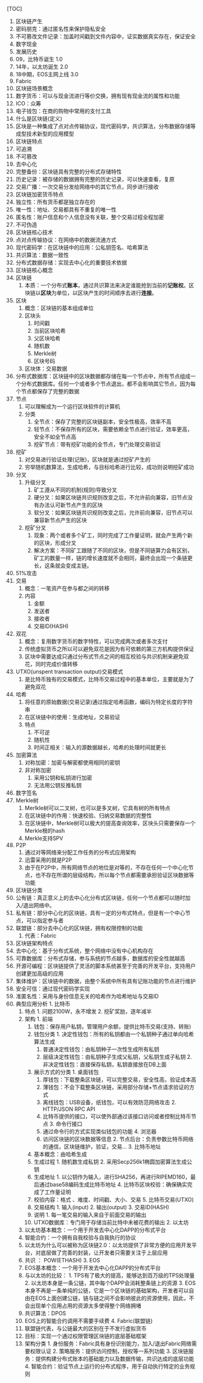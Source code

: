 [TOC]

1.  区块链产生
   1. 密码朋克：通过匿名性来保护隐私安全
   2. 不可篡改文件记录：加盖时间戳到文件内容中，证实数据真实存在，保证安全
   3. 数字现金
2.  发展历史
   1. 09，比特币诞生 1.0
   2. 14年，以太坊诞生 2.0 
   3. 18中期，EOS主网上线 3.0
   4. Fabric
3.  区块链场景概念
   1. 数字货币：可以与现金流进行等价交换，拥有现有现金流的属性和功能
   2. ICO：众筹
   3. 电子钱包：在商的购物中常用的支付工具
4.  什么是区块链(定义)
   1. 区块是一种集成了点对点传输协议，现代密码学，共识算法，分布数据存储等成型技术新型的应用模型
5.  区块链特点
   1. 可追溯
   2. 不可篡改
   3. 去中心化
   4. 完整备份：区块链具有完整的分布式存储特性
   5. 历史记录：被存储的数据拥有完整的历史记录，可以快速查看，复原
   6. 交易广播：一次交易分发给网络中的其它节点，同步进行接收
6.  区块链加密货币特点
   1. 独立性：所有货币都是独立存在的
   2. 唯一性：地址、交易都具有不重复的唯一性
   3. 匿名性：账户信息和个人信息没有关联，整个交易过程全程加密
   4. 不可伪造
7.  区块链核心技术
   1. 点对点传输协议：在网络中的数据流通方式
   2. 现代密码学：在区块链中的应用：公私钥签名、哈希算法
   3. 共识算法：数据一致性
   4. 分布式数据存储：实现去中心化的重要技术依据
8.  区块链核心概念
   1. 区块链
      1. 本质：一个分布式**账本**，通过共识算法来决定谁能抢到当前的**记账权**。区块链以**区块**为单位，以区块产生的时间顺序去进行**连接**。
   2. 区块
      1. 概念：区块链的基本组成单位
      2. 区块头
         1. 时间戳
         2. 当前区块哈希
         3. 父区块哈希
         4. 随机数
         5. Merkle树
         6. 区块号码
      3. 区块体：交易数据
   3. 分布式数据库：区块链中的区块数据都存储在每一个节点中，所有节点组成一个分布式数据库。任何一个或者多个节点退出，都不会影响其它节点，因为每个节点都保存了完整的数据
   4. 节点
      1. 可以理解成为一个运行区块软件的计算机
      2. 分类
         1. 全节点：保存了完整的区块链副本，安全性极高，效率不高
         2. 轻节点：不保存所有的区块，需要依赖全节点进行验证，效率更高，安全不如全节点高
         3. 挖矿节点：带有挖矿功能的全节点，专门处理交易验证
   5. 挖矿
      1. 对交易进行验证处理(记账)，区块就是通过挖矿产生的
      2. 穷举随机数算法，生成哈希，与目标哈希进行比较，成功则说明挖矿成功
   6. 分叉
      1. 升级分叉
         1. 矿工遵从不同的机制(规则)导致分叉
         2. 硬分叉：如果区块链共识规则改变之后，不允许前向兼容，旧节点没有办法认可新节点产生的区块
         3. 软分叉：如果区块链共识规则改变之后，允许前向兼容，旧节点可以兼容新节点产生的区块
      2. 挖矿分叉
         1. 现象：两个或者多个矿工，同时完成了工作量证明，就会产生两个新的区块，形成分叉
         2. 解决方案：不同矿工跟随了不同的区块，但是不同链算力会有区别，矿工的数量一样，链的增长速度就不会相同，最终会出现一个条链更长，这条就会变成主链。
   7. 51%攻击
   8. 交易
      1. 概念：一笔资产在参与都之间的转移
      2. 内容
         1. 金额
         2. 发送者
         3. 接收者
         4. 交易ID(HASH)
   9. 双花
      1. 概念：复用数字货币的数字特性，可以完成两次或者多次支付
      2. 传统虚拟货币之所以可以避免双花是因为有可依赖的第三方机构提供保证
      3. 区块中需要达成只通过分布式节点之间的相互校验与共识机制来避免双花，同时完成价值转移 
   10. UTXO(unspent transaction output)交易模式
       1. 是比特币独有的交易模式，比特币交易过程中的基本单位，主要就是为了避免双花
   11. 哈希
       1. 将任意的原始数据(交易记录)通过指定哈希函数，编码为特定长度的字符串
       2. 在区块链中的使用：生成地址，交易验证
       3. 特点
          1. 不可逆
          2. 随机性
          3. 时间正相关：输入的源数据越长，哈希的处理时间就更长
   12. 加密算法
       1. 对称加密：加密与解密都使用相同的密钥
       2. 非对称加密
          1. 采用公钥和私钥进行加密
          2. 无法用公钥反推私钥
   13. 数字签名
   14. Merkle树
       1. Merlkle树可以二叉树，也可以是多叉树，它具有树的所有特点
       2. 在区块链中的作用：快速校验、归纳交易数据的完整性
       3. 在区块链中，Merkle树可以极大的提高查询效率，区块头只需要保存一个Merkle根的hash
       4. Merkle支持SPV
   15. P2P
       1. 通过对等网络来分配工作任务的分布式应用架构
       2. 迅雷采用的就是P2P
       3. 由于在P2P中，所有网络节点的地位是对等的，不存在任何一个中心化节点，也不存在所谓的层级结构，所以每个节点都需要承担验证区块数据等功能
9.  区块链分类
   1. 公有链：真正意义上的去中心化分布式区块链，任何一个节点都可以随时加入/退出网络中。
   2. 私有链：部分中心化的区块链，具有一定的分布式特点，但是有一个中心节点，可以指定参与者
   3. 联盟链：部分去中心化的区块链，拥有权限控制的功能
      1. 代表：Fabric
10.  区块链架构特点
   1.  去中心化：基于分布式系统，整个网络中没有中心机构存在
   2.  可靠数据库：分布式存储，参与系统的节点越多，数据库的安全性就越高
   3.  开源可编程：区块链提供了灵活的脚本系统甚至于完善的开发平台，支持用户创建更加高级的应用
   4.  集体维护：区块链中的数据，由整个系统中所有具有记账功能的节点进行维护
   5.  安全可信：通过现代密码学实现
   6.  准匿名性：采用与身份信息无关的哈希作为哈希地址与交易ID
11.  典型应用分析 
    1.  比特币
       1.  特点
          1.  问题2100W，永不增发
          2.  挖矿奖励，逐年减半
       2.  架构
          1.  前端
             1.  钱包：保存用户私钥，管理用户余额，提供比特币交易(支持、转账)
             2.  钱包分类
                1.  决定性钱包：所有的私钥都由一个私钥种子通过单向哈希算法生成
                   1.  普通决定性钱包：由私钥种子一次性生成所有私钥
                   2.  层级决定性钱包：由私钥种子生成父私钥，父私钥生成子私钥
                2.  非决定性钱包：直接保存私钥，私钥直接放在DB上面
             3.  展示方式的分类
                1.  桌面钱包
                   1.  厚钱包：下载整条区块链，可以完整交易，安全性高，验证成本高
                   2.  薄钱包：不会下载整条区块链，采用部分存储+节点请求验证的方式
                   3.  离线钱包：USB设备，纸钱包，可以有效防范网络攻击
                2.  HTTP/JSON RPC API
                   1.  比特币提供的接口，可以使外部通过该接口访问或者控制比特币节点
                3.  命令行接口
                   1.  通过命令行的方式实现类似钱包的功能
                4.  浏览器
                   1.  访问区块链的区块数据等信息
          2.  节点后台：负责参数比特币网络的通信，区块链维护，验证，交易...
          3.  比特币地址
             1.  基本概念：由哈希生成
             2.  生成过程
                1.  随机数生成私钥
                2.  采用Secp256k1椭圆加密算法生成公钥
             3.  生成地址
                1.  以公钥作为输入，进行SHA256，再进行RIPEMD160，最后通过base58编码生成比特币地址
          4.  比特币区块校验：确保确实完成了工作量证明
             1.  校验内容：格式 、难度、时间戳、大小、交易
          5.  比特币交易(UTXO)
             1.  交易结构
                1.  输入(input)
                2.  输出(output)
                3.  交易ID(HASH)
             2.  说明
                1.  每一笔交易的输入来自于前面交易的输出
             3.  UTXO数据库：专门用于存储当前比特中未被花费的输出
    2.  以太坊
       1.  以太坊基本概念：一个用于开发去中心化DAPP的分布式平台
       2.  智能合约：一个拥有自我校验与自我执行的协议
       3.  以太坊为什么可以被称为区块链2.0：以太坊提供了非常方便的应用开发平台，对底层做了完善的封装，让开发者只需要关注于上层应用
       4.  共识 ： POW(ETHASH)
    3.  EOS
       1.  EOS基本概念：一个用于开发去中心化DAPP的分布式平台 
       2.  与以太坊的比较：
          1.  TPS有了极大的提高，能够达到百万级的TPS处理量
          2.  以太坊本身是一条公链，其中每个DAPP会消耗整条链上的资源
          3.  EOS本身不再是一条单纯的公链，它是一个区块链的基础架构，开发者可以自由在EOS上面创建公链，链与链之间不会影响彼此的资源使用，因此，不会出现单个应用占用的资源太多使得整个网络拥堵
       3.  共识算法：DPOS
       4.  EOS上的智能合约调用不需要手续费
    4.  Fabric(联盟链)
       1.  联盟链代表，与公链最大的区别在于不发行虚拟货币
       2.  目标：实现一个通过权限管理区块链的底层基础框架
       3.  架构分类
          1.  身份服务：Fabric具有身份识别能力，加入/退出Fabric网络需要权限认证
          2.  策略服务：提供访问控制，授权等一系列功能
          3.  区块链服务：提供构建分布式账本的基础能力以及数据传输，共识达成的底层功能
          4.  智能合约：验证节点上运行的分布式程序，用于自动执行特定的业务规则